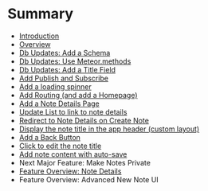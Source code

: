 # Summary

* [Introduction](README.md)
* [Overview](overview.md)
* [Db Updates: Add a Schema](db_updates_add_a_schema.md)
* [Db Updates: Use Meteor.methods](db_updates_use_meteormethods.md)
* [Db Updates: Add a Title Field](db_updates_add_a_title_field.md)
* [Add Publish and Subscribe](add_publish_and_subscribe.md)
* [Add a loading spinner](add_a_loading_spinner.md)
* [Add Routing (and add a Homepage)](add_routing.md)
* [Add a Note Details Page](add_a_note_details_page.md)
* [Update List to link to note details](update_list_to_link_to_note_details.md)
* [Redirect to Note Details on Create Note](redirect_to_note_details_on_create_note.md)
* [Display the note title in the app header (custom layout)](display_the_note_title_in_the_app_header_custom_la.md)
* [Add a Back Button](add_a_back_button.md)
* [Click to edit the note title](click_to_edit_the_note_title.md)
* [Add note content with auto-save](click_to_add_or_update_note_content.md)
* Next Major Feature: Make Notes Private
* [Feature Overview: Note Details](feature_overview_note_details.md)
* Feature Overview: Advanced New Note UI

